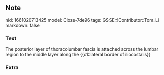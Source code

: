 ## Note
nid: 1661020713425
model: Cloze-7de96
tags: GSSE::!Contributor::Tom_Li
markdown: false

### Text
<div>
  The posterior layer of thoracolumbar fascia is attached across
  the lumbar region to the middle layer along the {{c1::lateral
  border of iliocostalis}}
</div>

### Extra

